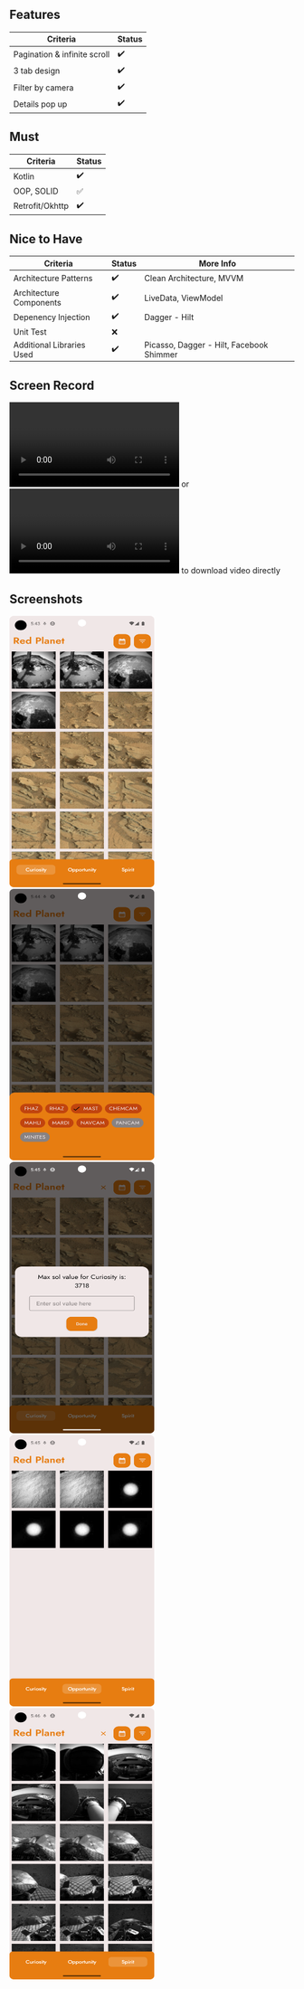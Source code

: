 ## Features

| Criteria                     | Status             |
| ---------------------------- | ------------------ |
| Pagination & infinite scroll | :heavy_check_mark: |
| 3 tab design                 | :heavy_check_mark: |
| Filter by camera             | :heavy_check_mark: |
| Details pop up               | :heavy_check_mark: |

## Must

| Criteria        | Status             |
| --------------- | ------------------ |
| Kotlin          | :heavy_check_mark: |
| OOP, SOLID      | :white_check_mark: |
| Retrofit/Okhttp | :heavy_check_mark: |

## Nice to Have

| Criteria                  | Status             | More Info                                |
| ------------------------- | ------------------ | ---------------------------------------- |
| Architecture Patterns     | :heavy_check_mark: | Clean Architecture, MVVM                 |
| Architecture Components   | :heavy_check_mark: | LiveData, ViewModel                      |
| Depenency Injection       | :heavy_check_mark: | Dagger - Hilt                            |
| Unit Test                 | :x:                |                                          |
| Additional Libraries Used | :heavy_check_mark: | Picasso, Dagger - Hilt, Facebook Shimmer |

## Screen Record
![Click here](./preview.mp4) or ![here](https://github.com/mtndrms/project-nasa/raw/master/preview.mp4) to download video directly

## Screenshots
<img src="./screenshots/0.png" width="256" height="480"><img src="./screenshots/1.png" width="256" height="480"><img src="./screenshots/2.png" width="256" height="480"><img src="./screenshots/3.png" width="256" height="480"><img src="./screenshots/4.png" width="256" height="480">
